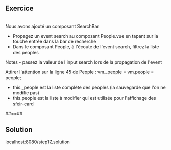 <!-- .slide: class="sfeir-bg-pink exercice" -->
## Exercice
<br>
<span>Nous avons ajouté un composant SearchBar</span>
<ul>
    <li>Propagez un event search au composant People.vue en tapant sur la touche entrée dans la bar de recherche</li>
    <li>Dans le composant People, à l'écoute de l'event search, filtrez la liste des peoples</li>
</ul>
Notes
 - passez la valeur de l'input search lors de la propagation de l'event

Attirer l'attention sur la ligne 45 de People : vm._people = vm.people = people;
 - this._people est la liste complète des peoples (la sauvegarde que l'on ne modifie pas)
 - this.people est la liste à modifier qui est utilisée pour l'affichage des sfeir-card

##==##

<!-- .slide: class="sfeir-bg-blue exercice"-->
## Solution
<span class="full-center">localhost:8080/step17_solution</span>
